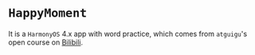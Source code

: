 # `HappyMoment`

It is a `HarmonyOS` 4.x app with word practice, which comes from `atguigu`'s open course
on [Bilibili](https://www.bilibili.com/video/BV1Ti4y1s79B).
